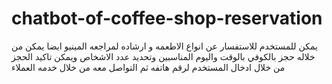 # chatbot-of-coffee-shop-reservation
يمكن للمستخدم للاستفسار عن انواع الاطعمه و ارشاده لمراجعه المينيو ايضا يمكن من خلاله حجز بالكوفي بالوقت واليوم المناسبين وتحديد عدد الاشخاص ويمكن تاكيد الحجز من خلال ادخال المستخدم لرقم هاتفه ثم التواصل معه من خلال خدمه العملاء
